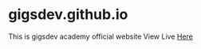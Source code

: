 # gigsdev.github.io

This is gigsdev academy official website
View Live <a href="https://codeklin.github.io/gigsdev.github.io/">Here<a>
